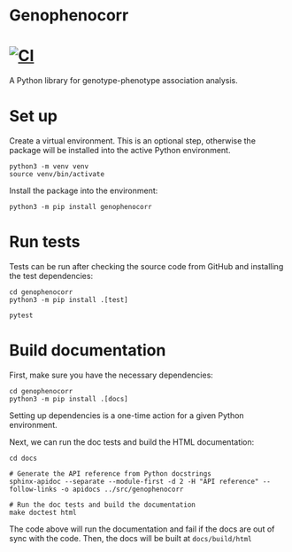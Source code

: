 # Genophenocorr
# [![CI](https://github.com/monarch-initiative/genophenocorr/workflows/CI/badge.svg)](https://github.com/monarch-initiative/genophenocorr/actions/workflows/python_ci.yml)

A Python library for genotype-phenotype association analysis. 


# Set up

Create a virtual environment. This is an optional step, otherwise the package will be installed into the active 
Python environment.

```shell
python3 -m venv venv
source venv/bin/activate
```

Install the package into the environment:

```shell
python3 -m pip install genophenocorr
```

# Run tests

Tests can be run after checking the source code from GitHub and installing the test dependencies:

```shell
cd genophenocorr
python3 -m pip install .[test]

pytest
```

# Build documentation

First, make sure you have the necessary dependencies:

```shell
cd genophenocorr
python3 -m pip install .[docs]
```
Setting up dependencies is a one-time action for a given Python environment.

Next, we can run the doc tests and build the HTML documentation:

```shell
cd docs

# Generate the API reference from Python docstrings
sphinx-apidoc --separate --module-first -d 2 -H "API reference" --follow-links -o apidocs ../src/genophenocorr

# Run the doc tests and build the documentation
make doctest html
```

The code above will run the documentation and fail if the docs are out of sync with the code.
Then, the docs will be built at `docs/build/html`
